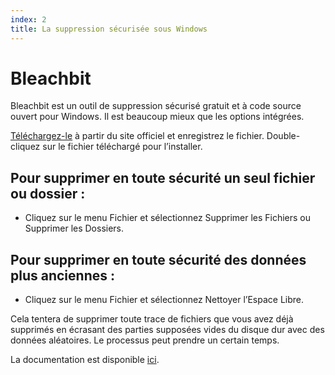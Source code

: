 ```yaml
---
index: 2
title: La suppression sécurisée sous Windows
---
```

# Bleachbit

Bleachbit est un outil de suppression sécurisé gratuit et à code source ouvert pour Windows. Il est beaucoup mieux que les options intégrées.

[Téléchargez-le](https://www.bleachbit.org/download/windows) à partir du site officiel et enregistrez le fichier. Double-cliquez sur le fichier téléchargé pour l’installer.

## Pour supprimer en toute sécurité un seul fichier ou dossier :

*    Cliquez sur le menu Fichier et sélectionnez Supprimer les Fichiers ou Supprimer les Dossiers.

## Pour supprimer en toute sécurité des données plus anciennes :

*   Cliquez sur le menu Fichier et sélectionnez Nettoyer l’Espace Libre.

Cela tentera de supprimer toute trace de fichiers que vous avez déjà supprimés en écrasant des parties supposées vides du disque dur avec des données aléatoires. Le processus peut prendre un certain temps.

La documentation est disponible [ici](https://docs.bleachbit.org/).
